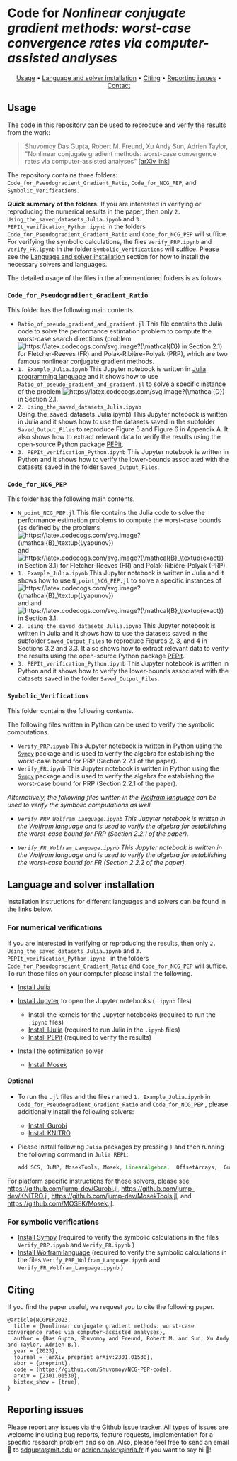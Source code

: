 # Code for *Nonlinear conjugate gradient methods: worst-case convergence rates via computer-assisted analyses*

<p align="center">
  <a href="#Usage">Usage</a> •
   <a href="#Language and solver installation">Language and solver installation</a> •
  <a href="#Citing">Citing</a> •
  <a href="#Reporting issues">Reporting issues</a> •
  <a href="#Contact">Contact</a> 
</p>



## Usage
The code in this repository can be used to reproduce and verify the results from the work:

> Shuvomoy Das Gupta, Robert M. Freund, Xu Andy Sun, Adrien Taylor, "Nonlinear conjugate gradient methods: worst-case convergence rates via computer-assisted analyses" [[arXiv link](https://arxiv.org/pdf/2301.01530.pdf)]

The repository contains three folders:  `Code_for_Pseudogradient_Gradient_Ratio`,  `Code_for_NCG_PEP`, and `Symbolic_Verifications`. 

**Quick summary of the folders.** If you are interested in verifying or reproducing the numerical results in the paper, then only  `2. Using_the_saved_datasets_Julia.ipynb` and `3. PEPIt_verification_Python.ipynb` in the folders   `Code_for_Pseudogradient_Gradient_Ratio` and  `Code_for_NCG_PEP` will suffice. For verifying the symbolic calculations, the files  `Verify_PRP.ipynb` and `Verify_FR.ipynb` in the folder `Symbolic_Verifications` will suffice. Please see the <a href="#Language and solver installation">Language and solver installation</a> section for how to install the necessary solvers and languages. 

The detailed usage of the files in the aforementioned  folders is as follows.

###  `Code_for_Pseudogradient_Gradient_Ratio` 

This folder has the following main contents.

* `Ratio_of_pseudo_gradient_and_gradient.jl` This file contains the Julia code to solve the performance estimation problem to compute the worst-case search directions (problem <img src="https://latex.codecogs.com/svg.image?(\mathcal{D})" title="https://latex.codecogs.com/svg.image?(\mathcal{D})" /> in Section 2.1) for  Fletcher-Reeves (FR) and Polak-Ribière-Polyak (PRP), which are two famous nonlinear conjugate gradient methods. 
* `1. Example_Julia.ipynb` This Jupyter notebook is written in [Julia programming language](https://julialang.org/) and it shows how to use `Ratio_of_pseudo_gradient_and_gradient.jl` to solve a specific instance of the problem <img src="https://latex.codecogs.com/svg.image?(\mathcal{D})" title="https://latex.codecogs.com/svg.image?(\mathcal{D})" /> in Section 2.1.
* `2. Using_the_saved_datasets_Julia.ipynb` Using_the_saved_datasets_Julia.ipynb) This Jupyter notebook is written in Julia and it shows how to use the datasets saved in the subfolder `Saved_Output_Files` to reproduce Figure 5 and Figure 6 in Appendix A. It also shows how to extract relevant data to verify the results using the open-source Python package [PEPit](https://github.com/PerformanceEstimation/PEPit).
* `3. PEPIt_verification_Python.ipynb` This Jupyter notebook is written in Python and it shows how to verify the lower-bounds associated with the datasets saved in the folder `Saved_Output_Files`. 

###  `Code_for_NCG_PEP`

This folder has the following main contents. 

* `N_point_NCG_PEP.jl` This file contains the Julia code to solve the performance estimation problems to compute the worst-case bounds (as defined by the problems <img src="https://latex.codecogs.com/svg.image?(\mathcal{B}_\textup{Lyapunov})" title="https://latex.codecogs.com/svg.image?(\mathcal{B}_\textup{Lyapunov})" /> and <img src="https://latex.codecogs.com/svg.image?(\mathcal{B}_\textup{exact})" title="https://latex.codecogs.com/svg.image?(\mathcal{B}_\textup{exact})" /> in Section 3.1) for  Fletcher-Reeves (FR) and Polak-Ribière-Polyak (PRP).
* `1. Example_Julia.ipynb` This Jupyter notebook is written in Julia and it shows how to use `N_point_NCG_PEP.jl` to solve a specific instances of <img src="https://latex.codecogs.com/svg.image?(\mathcal{B}_\textup{Lyapunov})" title="https://latex.codecogs.com/svg.image?(\mathcal{B}_\textup{Lyapunov})" /> and and <img src="https://latex.codecogs.com/svg.image?(\mathcal{B}_\textup{exact})" title="https://latex.codecogs.com/svg.image?(\mathcal{B}_\textup{exact})" /> in Section 3.1.
* `2. Using_the_saved_datasets_Julia.ipynb`  This Jupyter notebook is written in Julia and it shows how to use the datasets saved in the subfolder `Saved_Output_Files` to reproduce Figures 2, 3, and 4 in Sections 3.2 and 3.3. It also shows how to extract relevant data to verify the results using the open-source Python package [PEPit](https://github.com/PerformanceEstimation/PEPit).
* `3. PEPIt_verification_Python.ipynb` This Jupyter notebook is written in Python and it shows how to verify the lower-bounds associated with the datasets saved in the folder `Saved_Output_Files`. 

### `Symbolic_Verifications`

This folder contains the following contents. 

The following files written in Python can be used to verify the symbolic computations.

* `Verify_PRP.ipynb` This Jupyter notebook is written in Python using the [`Sympy`](https://www.sympy.org/en/index.html)  package and is used to verify the algebra for establishing the  worst-case bound for PRP (Section 2.2.1 of the paper).
* `Verify_FR.ipynb` This Jupyter notebook is written in Python using the [`Sympy`](https://www.sympy.org/en/index.html)  package and is used to verify the algebra for establishing the  worst-case bound for PRP (Section 2.2.1 of the paper).

*Alternatively, the following files written in the [Wolfram language](https://nicoguaro.github.io/posts/wolfram_jupyter/) can be used to verify the symbolic computations as well.* 

* *`Verify_PRP_Wolfram_Language.ipynb` This Jupyter notebook is written in the [Wolfram language](https://nicoguaro.github.io/posts/wolfram_jupyter/)  and is used to verify the algebra for establishing the  worst-case bound for PRP (Section 2.2.1 of the paper).*

* *`Verify_FR_Wolfram_Language.ipynb` This Jupyter notebook is written in the Wolfram language and is used to verify the algebra for establishing the  worst-case bound for FR (Section 2.2.2 of the paper).*

## Language and solver installation

Installation instructions for different languages and solvers can be found in the links below. 

### For numerical verifications

If you are interested in verifying or reproducing the results, then only  `2. Using_the_saved_datasets_Julia.ipynb` and `3. PEPIt_verification_Python.ipynb ` in the folders `Code_for_Pseudogradient_Gradient_Ratio` and   `Code_for_NCG_PEP`  will suffice. To run those files on your computer please install the following.

* [Install Julia](https://julialang.org/downloads/) 

* [Install Jupyter](https://jupyter.org/install) to open the Jupyter notebooks ( `.ipynb` files) 
  * Install the kernels for the Jupyter notebooks (required to run the `.ipynb` files)
  * [Install IJulia](https://github.com/JuliaLang/IJulia.jl) (required to run Julia in the `.ipynb` files)
  * [Install PEPit](https://pypi.org/project/PEPit/) (required to verify the results)
  
* Install the optimization solver

  * [Install Mosek](https://www.mosek.com/downloads/) 

#### Optional

* To run the `.jl` files and the files named `1. Example_Julia.ipynb` in   `Code_for_Pseudogradient_Gradient_Ratio` and  `Code_for_NCG_PEP` , please additionally  install the following solvers:

  * [Install Gurobi](https://www.gurobi.com/downloads/)
  * [Install KNITRO](https://www.artelys.com/solvers/knitro/)

* Please install following `Julia` packages by pressing `]` and then running  the following command in `Julia REPL`:

  ```julia
  add SCS, JuMP, MosekTools, Mosek, LinearAlgebra,  OffsetArrays,  Gurobi, Ipopt, JLD2, Distributions, OrderedCollections, BenchmarkTools, DiffOpt, SparseArrays, KNITRO
  ```

For platform specific instructions for these solvers, please see https://github.com/jump-dev/Gurobi.jl, https://github.com/jump-dev/KNITRO.jl, https://github.com/jump-dev/MosekTools.jl, and https://github.com/MOSEK/Mosek.jl. 

### For symbolic verifications

* [Install Sympy](https://docs.sympy.org/latest/install.html#installation) (required to verify the symbolic calculations in the files `Verify_PRP.ipynb`  and `Verify_FR.ipynb` )
* [Install Wolfram language](https://nicoguaro.github.io/posts/wolfram_jupyter/) (required to verify the symbolic calculations in the files `Verify_PRP_Wolfram_Language.ipynb`  and `Verify_FR_Wolfram_Language.ipynb` )

## Citing

If you find the paper useful, we request you to cite the following paper.

```
@article{NCGPEP2023,
  title = {Nonlinear conjugate gradient methods: worst-case convergence rates via computer-assisted analyses},
  author = {Das Gupta, Shuvomoy and Freund, Robert M. and Sun, Xu Andy and Taylor, Adrien B.},
  year = {2023},
  journal = {arXiv preprint arXiv:2301.01530},
  abbr = {preprint},
  code = {https://github.com/Shuvomoy/NCG-PEP-code},
  arxiv = {2301.01530},
  bibtex_show = {true},
}
```

## Reporting issues
Please report any issues via the [Github issue tracker](https://github.com/Shuvomoy/NExOS.jl/issues). All types of issues are welcome including bug reports, feature requests, implementation for a specific research problem and so on. Also, please feel free to send an email :email: to [sdgupta@mit.edu](mailto:sdgupta@mit.edu) or [adrien.taylor@inria.fr](mailto:adrien.taylor@inria.fr) if you want to say hi :rocket:!	



